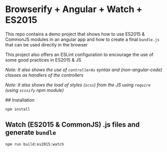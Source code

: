 # Browserify + Angular + Watch + ES2015

This repo contains a demo project that shows how to use ES2015 & CommonJS modules in an angular app and how to create a final `bundle.js` that can be used directly in the browser

This project also offers an ESLint configuration to encourage the use of some good practices in ES2015 & JS

_Note: It also shows the use of `controllerAs` syntax and (_non-angular-code_) classes as handlers of the controllers_

_Note: It also shows the load of styles (`scss`) from the JS using `require` (using `scssify` npm module)_

## Installation

```
npm install
```

## Watch (ES2015 & CommonJS) .js files and generate `bundle` 

```
npm run build:es2015:watch
```
